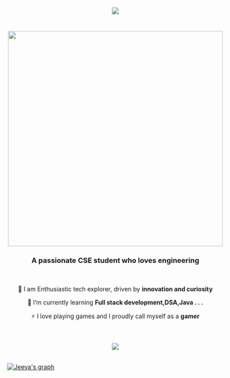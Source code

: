 <h1 align="center">
    <img src = "https://readme-typing-svg.herokuapp.com?font=Kanit&weight=500&size=35&duration=3000&pause=1000&color=FFFFFF&background=00000000&center=true&vCenter=true&random=false&width=500&height=70&lines=Hello+!+%F0%9F%91%8B;I'm+Jeevanandhan+%F0%9F%98%8A;Tech+Enthusiast+%F0%9F%91%A8%E2%80%8D%F0%9F%92%BB;Web+developer+%F0%9F%8C%90";
</h1>
    
<h1 align="center">
    <img src="https://user-images.githubusercontent.com/74038190/225813708-98b745f2-7d22-48cf-9150-083f1b00d6c9.gif" width="500">
</h1>

    
<h3 align="center">A passionate CSE student who loves engineering</h3>
<br>


<div align="center"> 
    
 🔭 I am Enthusiastic tech explorer, driven by **innovation and curiosity**

 🌱 I’m currently learning **Full stack development,DSA,Java . . .**

 ⚡ I love playing games and  I proudly call myself as a **gamer**
 </div>
 <br><br>







<div align=center>
<img src="https://leetcard.jacoblin.cool/jeevanandhan01?theme=dark&font=Kanit&ext=heatmap">
</div>
<br>

[![Jeeva's graph](https://github-readme-activity-graph.vercel.app/graph?username=Jeevanandhan01&bg_color=000000&color=ffffff&line=3eea7a&point=fdfcfc&area=true&hide_border=true)](https://github.com/ashutosh00710/github-readme-activity-graph)

